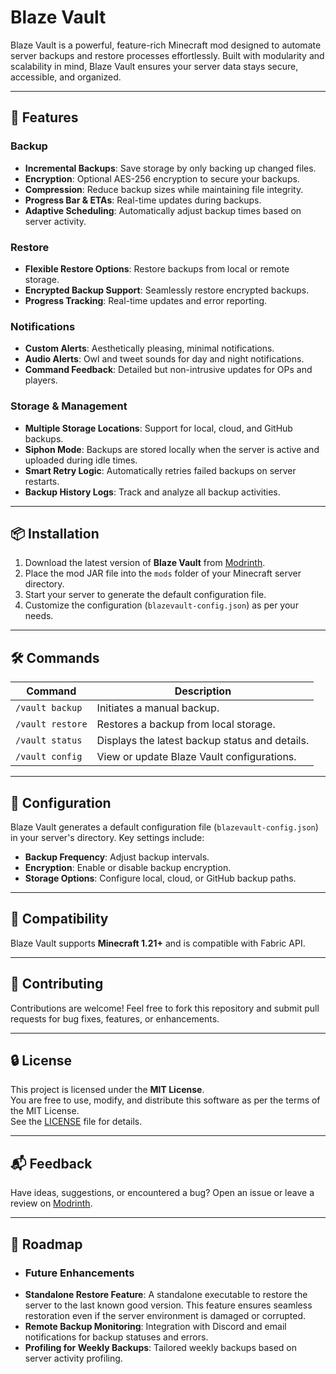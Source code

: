 # Blaze Vault

Blaze Vault is a powerful, feature-rich Minecraft mod designed to automate server backups and restore processes effortlessly. Built with modularity and scalability in mind, Blaze Vault ensures your server data stays secure, accessible, and organized.

---

## 🚀 Features
### Backup
- **Incremental Backups**: Save storage by only backing up changed files.
- **Encryption**: Optional AES-256 encryption to secure your backups.
- **Compression**: Reduce backup sizes while maintaining file integrity.
- **Progress Bar & ETAs**: Real-time updates during backups.
- **Adaptive Scheduling**: Automatically adjust backup times based on server activity.

### Restore
- **Flexible Restore Options**: Restore backups from local or remote storage.
- **Encrypted Backup Support**: Seamlessly restore encrypted backups.
- **Progress Tracking**: Real-time updates and error reporting.

### Notifications
- **Custom Alerts**: Aesthetically pleasing, minimal notifications.
- **Audio Alerts**: Owl and tweet sounds for day and night notifications.
- **Command Feedback**: Detailed but non-intrusive updates for OPs and players.

### Storage & Management
- **Multiple Storage Locations**: Support for local, cloud, and GitHub backups.
- **Siphon Mode**: Backups are stored locally when the server is active and uploaded during idle times.
- **Smart Retry Logic**: Automatically retries failed backups on server restarts.
- **Backup History Logs**: Track and analyze all backup activities.

---

## 📦 Installation
1. Download the latest version of **Blaze Vault** from [Modrinth](https://modrinth.com/).
2. Place the mod JAR file into the `mods` folder of your Minecraft server directory.
3. Start your server to generate the default configuration file.
4. Customize the configuration (`blazevault-config.json`) as per your needs.

---

## 🛠️ Commands
| Command                   | Description                                       |
|---------------------------|---------------------------------------------------|
| `/vault backup`           | Initiates a manual backup.                       |
| `/vault restore`          | Restores a backup from local storage.            |
| `/vault status`           | Displays the latest backup status and details.   |
| `/vault config`           | View or update Blaze Vault configurations.       |

---

## 📄 Configuration
Blaze Vault generates a default configuration file (`blazevault-config.json`) in your server's directory. Key settings include:
- **Backup Frequency**: Adjust backup intervals.
- **Encryption**: Enable or disable backup encryption.
- **Storage Options**: Configure local, cloud, or GitHub backup paths.

---

## 🤝 Compatibility
Blaze Vault supports **Minecraft 1.21+** and is compatible with Fabric API.

---

## 🌟 Contributing
Contributions are welcome! Feel free to fork this repository and submit pull requests for bug fixes, features, or enhancements.

---

## 🔒 License
This project is licensed under the **MIT License**.  
You are free to use, modify, and distribute this software as per the terms of the MIT License.  
See the [LICENSE](./LICENSE) file for details.

---

## 📬 Feedback
Have ideas, suggestions, or encountered a bug? Open an issue or leave a review on [Modrinth](https://modrinth.com/).

---

## 📜 Roadmap
- ### Future Enhancements
- **Standalone Restore Feature**: A standalone executable to restore the server to the last known good version. This feature ensures seamless restoration even if the server environment is damaged or corrupted.
- **Remote Backup Monitoring**: Integration with Discord and email notifications for backup statuses and errors.
- **Profiling for Weekly Backups**: Tailored weekly backups based on server activity profiling.
